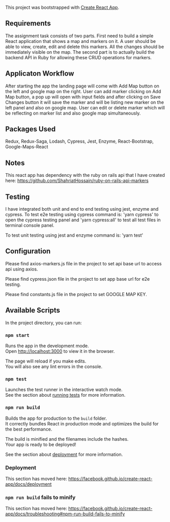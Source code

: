 This project was bootstrapped with [Create React App](https://github.com/facebook/create-react-app).

## Requirements
The assignment task consists of two parts. First need to build a simple React application that
shows a map and markers on it. A user should be able to view, create, edit and delete this markers.
All the changes should be immediately visible on the map. The second part is to actually build the
backend API in Ruby for allowing these CRUD operations for markers.

## Applicaton Workflow
After starting the app the landing page will come with Add Map button on the left and google map on the right. User can add marker clicking on Add Map button, a pop up will open with input fields and after clicking on Save Changes button it will save the marker and will be listing new marker on the left panel and also on google map. User can edit or delete marker which will be reflecting on marker list and also google map simultaneously.

## Packages Used
Redux,
Redux-Saga,
Lodash,
Cypress,
Jest,
Enzyme,
React-Bootstrap,
Google-Maps-React

## Notes
This react app has dependency with the ruby on rails api that I have created here: 
https://github.com/ShahriatHossain/ruby-on-rails-api-markers

## Testing
I have integrated both unit and end to end testing using jest, enzyme and cypress. 
To test e2e testing using cypress command is: 'yarn cypress' to open the cypress testing panel and 'yarn cypress:all' to test all test files in terminal console panel.

To test unit testing using jest and enzyme command is: 'yarn test'

## Configuration
Please find axios-markers.js file in the project to set api base url to access api using axios.

Please find cypress.json file in the project to set app base url for e2e testing.

Please find constants.js file in the project to set GOOGLE MAP KEY.

## Available Scripts

In the project directory, you can run:

### `npm start`

Runs the app in the development mode.<br>
Open [http://localhost:3000](http://localhost:3000) to view it in the browser.

The page will reload if you make edits.<br>
You will also see any lint errors in the console.

### `npm test`

Launches the test runner in the interactive watch mode.<br>
See the section about [running tests](https://facebook.github.io/create-react-app/docs/running-tests) for more information.

### `npm run build`

Builds the app for production to the `build` folder.<br>
It correctly bundles React in production mode and optimizes the build for the best performance.

The build is minified and the filenames include the hashes.<br>
Your app is ready to be deployed!

See the section about [deployment](https://facebook.github.io/create-react-app/docs/deployment) for more information.

### Deployment

This section has moved here: https://facebook.github.io/create-react-app/docs/deployment

### `npm run build` fails to minify

This section has moved here: https://facebook.github.io/create-react-app/docs/troubleshooting#npm-run-build-fails-to-minify
